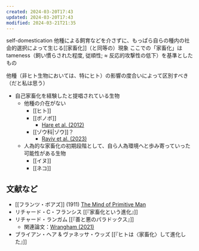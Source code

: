 ```yaml
---
created: 2024-03-20T17:43
updated: 2024-03-20T17:43
modified: 2024-03-21T21:35
---
```


self-domestication
他種による飼育などを介さずに、もっぱら自らの種内の社会的選択によって生じる[[家畜化]]（と同等の）現象
ここでの「家畜化」はtameness（飼い慣らされた程度, 従順性; ≈ 反応的攻撃性の低下）を基準としたもの

他種（非ヒト生物においては、特にヒト）の影響の度合いによって区別すべき（だと私は思う）

- 自己家畜化を経験したと提唱されている生物
  - 他種の介在がない
	- [[ヒト]]
	- [[ボノボ]]
      - [Hare et al. (2012)](https://doi.org/10.1016/j.anbehav.2011.12.007)
	- [[ゾウ科|ゾウ]]？
      - [Raviv et al. (2023)](https://doi.org/10.1073/pnas.2208607120)
  - 人為的な家畜化の初期段階として、自ら人為環境へと歩み寄っていった可能性がある生物
    - [[イヌ]]
    - [[ネコ]]

## 文献など

- [[フランツ・ボアズ]] (1911) [The Mind of Primitive Man](https://en.wikipedia.org/wiki/The_Mind_of_Primitive_Man#cite_ref-boas1911_1-0)
- リチャード・C・フランシス [[『家畜化という進化』]]
- リチャード・ランガム [[『善と悪のパラドックス』]]
	- 関連論文：[Wrangham (2021)](https://doi.org/10.1017/ehs.2021.20)
 - ブライアン・ヘア & ヴァネッサ・ウッズ [[『ヒトは〈家畜化〉して進化した』]]